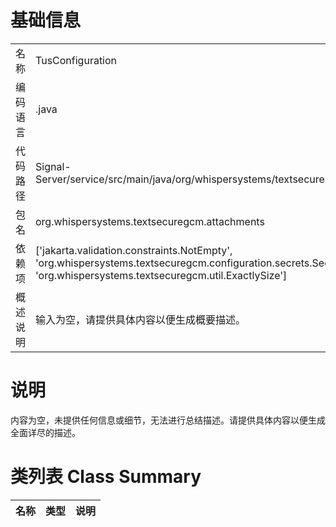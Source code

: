 # 基础信息

|      |      |
|------|------|
| 名称 | TusConfiguration |
| 编码语言 | .java |
| 代码路径 | Signal-Server/service/src/main/java/org/whispersystems/textsecuregcm/attachments/TusConfiguration.java |
| 包名 | org.whispersystems.textsecuregcm.attachments |
| 依赖项 | ['jakarta.validation.constraints.NotEmpty', 'org.whispersystems.textsecuregcm.configuration.secrets.SecretBytes', 'org.whispersystems.textsecuregcm.util.ExactlySize'] |
| 概述说明 | 输入为空，请提供具体内容以便生成概要描述。 |

# 说明

内容为空，未提供任何信息或细节，无法进行总结描述。请提供具体内容以便生成全面详尽的描述。

# 类列表 Class Summary

| 名称   | 类型  | 说明 |
|-------|------|-------------|




